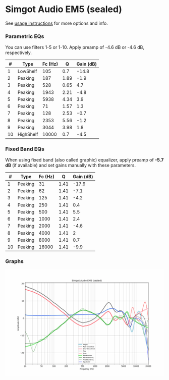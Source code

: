 # Simgot Audio EM5 (sealed)
See [usage instructions](https://github.com/jaakkopasanen/AutoEq#usage) for more options and info.

### Parametric EQs
You can use filters 1-5 or 1-10. Apply preamp of -4.6 dB or -4.6 dB, respectively.

|   # | Type      |   Fc (Hz) |    Q |   Gain (dB) |
|-----|-----------|-----------|------|-------------|
|   1 | LowShelf  |       105 | 0.7  |       -14.8 |
|   2 | Peaking   |       187 | 1.89 |        -1.9 |
|   3 | Peaking   |       528 | 0.65 |         4.7 |
|   4 | Peaking   |      1943 | 2.21 |        -4.8 |
|   5 | Peaking   |      5938 | 4.34 |         3.9 |
|   6 | Peaking   |        71 | 1.57 |         1.3 |
|   7 | Peaking   |       128 | 2.53 |        -0.7 |
|   8 | Peaking   |      2353 | 5.56 |        -1.2 |
|   9 | Peaking   |      3044 | 3.98 |         1.8 |
|  10 | HighShelf |     10000 | 0.7  |        -4.5 |

### Fixed Band EQs
When using fixed band (also called graphic) equalizer, apply preamp of **-5.7 dB** (if available) and set gains manually with these parameters.

|   # | Type    |   Fc (Hz) |    Q |   Gain (dB) |
|-----|---------|-----------|------|-------------|
|   1 | Peaking |        31 | 1.41 |       -17.9 |
|   2 | Peaking |        62 | 1.41 |        -7.1 |
|   3 | Peaking |       125 | 1.41 |        -4.2 |
|   4 | Peaking |       250 | 1.41 |         0.4 |
|   5 | Peaking |       500 | 1.41 |         5.5 |
|   6 | Peaking |      1000 | 1.41 |         2.4 |
|   7 | Peaking |      2000 | 1.41 |        -4.6 |
|   8 | Peaking |      4000 | 1.41 |         2   |
|   9 | Peaking |      8000 | 1.41 |         0.7 |
|  10 | Peaking |     16000 | 1.41 |        -9.9 |

### Graphs
![](./Simgot%20Audio%20EM5%20(sealed).png)
